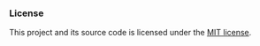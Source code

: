### __License__
This project and its source code is licensed under the [MIT license](https://aallithioo.github.io/LICENSE).
